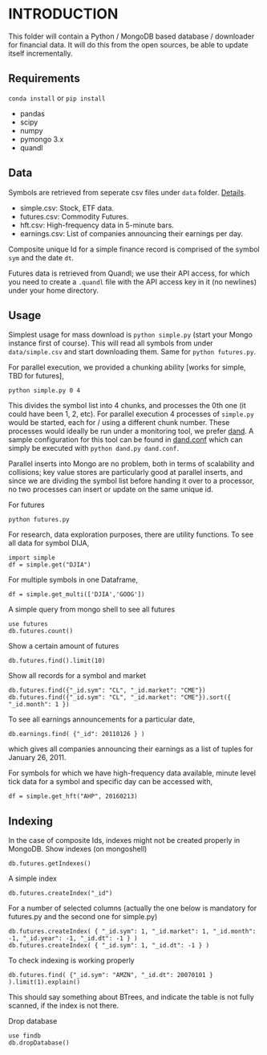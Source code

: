 # INTRODUCTION

This folder will contain a Python / MongoDB based database /
downloader for financial data. It will do this from the open sources,
be able to update itself incrementally.

## Requirements

`conda install` or `pip install`

* pandas
* scipy
* numpy
* pymongo 3.x 
* quandl

## Data

Symbols are retrieved from seperate csv files under `data`
folder. [Details](data/README.md).

* simple.csv: Stock, ETF data.
* futures.csv: Commodity Futures.
* hft.csv: High-frequency data in 5-minute bars.
* earnings.csv: List of companies announcing their earnings per day.

Composite unique Id for a simple finance record is comprised of the
symbol `sym` and the date `dt`.

Futures data is retrieved from Quandl; we use their API access, for
which you need to create a `.quandl` file with the API access key in
it (no newlines) under your home directory.

## Usage

Simplest usage for mass download is `python simple.py` (start your
Mongo instance first of course). This will read all symbols from under
`data/simple.csv` and start downloading them. Same for `python
futures.py`.

For parallel execution, we provided a chunking ability [works for
simple, TBD for futures],

```
python simple.py 0 4
```

This divides the symbol list into 4 chunks, and processes the 0th one
(it could have been 1, 2, etc). For parallel execution 4 processes of
`simple.py` would be started, each for / using a different chunk
number.  These processes would ideally be run under a monitoring tool,
we prefer [dand][1]. A sample configuration for this tool can be found
in [dand.conf](dand.conf) which can simply be executed with `python
dand.py dand.conf`.

Parallel inserts into Mongo are no problem, both in terms of
scalability and collisions; key value stores are particularly good at
parallel inserts, and since we are dividing the symbol list
before handing it over to a processor, no two processes can insert or
update on the same unique id. 

For futures

```
python futures.py
```

For research, data exploration purposes, there are utility
functions. To see all data for symbol DIJA,

```
import simple
df = simple.get("DJIA")
```

For multiple symbols in one Dataframe,

```
df = simple.get_multi(['DJIA','GOOG'])
```

A simple query from mongo shell to see all futures

```
use futures
db.futures.count()
```

Show a certain amount of futures

```
db.futures.find().limit(10)
```

Show all records for a symbol and market

```
db.futures.find({"_id.sym": "CL", "_id.market": "CME"})
db.futures.find({"_id.sym": "CL", "_id.market": "CME"}).sort({ "_id.month": 1 })
```

To see all earnings announcements for a particular date, 

```
db.earnings.find( {"_id": 20110126 } )
```

which gives all companies announcing their earnings as a list of
tuples for January 26, 2011.

For symbols for which we have high-frequency data available, minute level tick
data for a symbol and specific day can be accessed with,

```
df = simple.get_hft("AHP", 20160213)
```

## Indexing

In the case of composite Ids, indexes might not be created properly in
MongoDB. Show indexes (on mongoshell)

```
db.futures.getIndexes()
```

A simple index

```
db.futures.createIndex("_id")
```

For a number of selected columns (actually the one below is mandatory
for futures.py and the second one for simple.py)

```
db.futures.createIndex( { "_id.sym": 1, "_id.market": 1, "_id.month": -1, "_id.year": -1, "_id.dt": -1 } )
db.futures.createIndex( { "_id.sym": 1, "_id.dt": -1 } )
```

To check indexing is working properly

```
db.futures.find( {"_id.sym": "AMZN", "_id.dt": 20070101 } ).limit(1).explain()
```

This should say something about BTrees, and indicate the table is not
fully scanned, if the index is not there.

Drop database

```
use findb
db.dropDatabase()
```

[1]: https://github.com/burakbayramli/kod/tree/master/dand

[2]: https://www.stlouisfed.org

